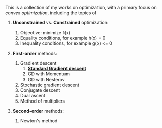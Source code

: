 This is a collection of my works on optimization, with a primary focus on *convex optimization*, including the topics of

1.  __Unconstrained__ vs. __Constrained__ optimization:
    1.  Objective: minimize f(x)
    2.  Equality conditions, for example h(x) = 0
    3.  Inequality conditions, for example g(x) <= 0

2.  __First-order__ methods:
    1.  Gradient descent
        1.  __[Standard Gradient descent](https://github.com/thn003/optimization_num_analysis/blob/master/Optimization/Gradient%20Descent%20Algorithm.ipynb)__
        2.  GD with Momentum
        3.  GD with Nesterov
    2.  Stochastic gradient descent
    3.  Conjugate descent
    4.  Dual ascent
    5.  Method of multipliers

3.  __Second-order__ methods:
    1.  Newton's method
